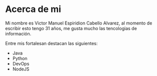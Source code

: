 # Acerca de mi

Mi nombre es Victor Manuel Espiridion Cabello Alvarez, al momento de escribir esto tengo 31 años, me gusta mucho las tencologias de información.

Entre mis fortalesan destacan las siguientes:

* Java
* Python
* DevOps
* NodeJS
